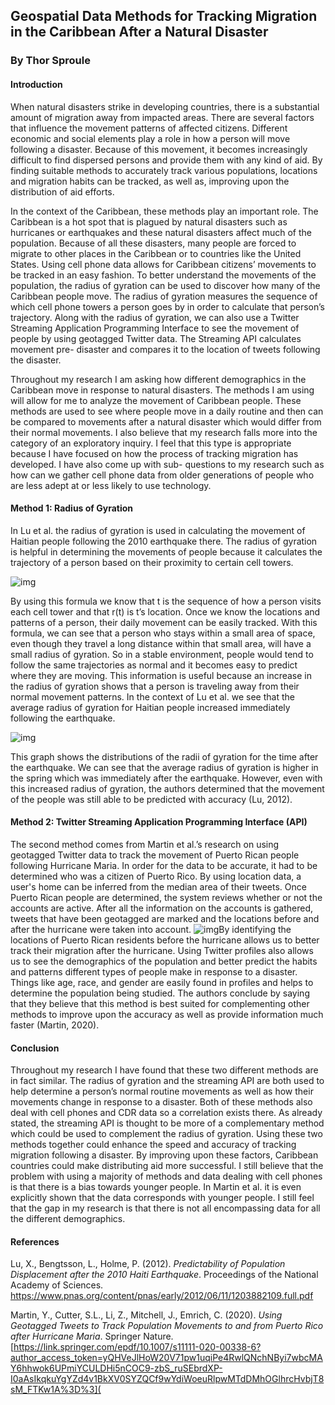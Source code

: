 ## Geospatial Data Methods for Tracking Migration in the Caribbean After a Natural Disaster

### By Thor Sproule

#### Introduction	

When natural disasters strike in developing countries, there is a substantial amount of migration away from impacted areas. There are several factors that influence the movement patterns of affected citizens. Different economic and social elements play a role in how a person will move following a disaster. Because of this movement, it becomes increasingly difficult to find dispersed persons and provide them with any kind of aid. By finding suitable methods to accurately track various populations, locations and migration habits can be tracked, as well as, improving upon the distribution of aid efforts.	

In the context of the Caribbean, these methods play an important role. The Caribbean is a hot spot that is plagued by natural disasters such as hurricanes or earthquakes and these natural disasters affect much of the population. Because of all these disasters, many people are forced to migrate to other places in the Caribbean or to countries like the United States. Using cell phone data allows for Caribbean citizens’ movements to be tracked in an easy fashion. To better understand the movements of the population, the radius of gyration can be used to discover how many of the Caribbean people move. The radius of gyration measures the sequence of which cell phone towers a person goes by in order to calculate that person’s trajectory. Along with the radius of gyration, we can also use a Twitter Streaming Application Programming Interface to see the movement of people by using geotagged Twitter data. The Streaming API calculates movement pre- disaster and compares it to the location of tweets following the disaster. 

Throughout my research I am asking how different demographics in the Caribbean move in response to natural disasters. The methods I am using will allow for me to analyze the movement of Caribbean people. These methods are used to see where people move in a daily routine and then can be compared to movements after a natural disaster which would differ from their normal movements. I also believe that my research falls more into the category of an exploratory inquiry. I feel that this type is appropriate because I have focused on how the process of tracking migration has developed. I have also come up with sub- questions to my research such as how can we gather cell phone data from older generations of people who are less adept at or less likely to use technology. 

#### Method 1: Radius of Gyration	

In Lu et al. the radius of gyration is used in calculating the movement of Haitian people following the 2010 earthquake there. The radius of gyration is helpful in determining the movements of people because it calculates the trajectory of a person based on their proximity to certain cell towers.

 ![img](https://lh5.googleusercontent.com/nWzM4Gp8QDLN3ccJmIJ2u6bWTKiRrVFLOe2_BL53hHau6l27iyvPyq24hEc3t76Y5CdR1AfAIW-_X3RJ8FM3DtWbJ73DNOgcQgY58J6UbOi7I-LWvKU70aRGVKWsXv_qFF8_4SnZ)

By using this formula we know that t is the sequence of how a person visits each cell tower and that r(t) is t’s location. Once we know the locations and patterns of a person, their daily movement can be easily tracked. With this formula, we can see that a person who stays within a small area of space, even though they travel a long distance within that small area, will have a small radius of gyration. So in a stable environment, people would tend to follow the same trajectories as normal and it becomes easy to predict where they are moving. This information is useful because an increase in the radius of gyration shows that a person is traveling away from their normal movement patterns. In the context of Lu et al. we see that the average radius of gyration for Haitian people increased immediately following the earthquake. 

![img](https://lh5.googleusercontent.com/rXfvG81ez0iIZFxYtaJv2VkxiIHlRINRdRuNooSElOoaKQIstsrdfftUtxFg7B9-a_Jhuge-apxsOBmRH5gT7iDr73UXK6J4CNxi0Y8XAzoO8wGpBMjlSo350FcRROXRKVj7DX6j)

This graph shows the distributions of the radii of gyration for the time after the earthquake. We can see that the average radius of gyration is higher in the spring which was immediately after the earthquake. However, even with this increased radius of gyration, the authors determined that the movement of the people was still able to be predicted with accuracy (Lu, 2012).

#### Method 2: Twitter Streaming Application Programming Interface (API)	

The second method comes from Martin et al.’s research on using geotagged Twitter data to track the movement of Puerto Rican people following Hurricane Maria. In order for the data to be accurate, it had to be determined who was a citizen of Puerto Rico. By using location data, a user's home can be inferred from the median area of their tweets. Once Puerto Rican people are determined, the system reviews whether or not the accounts are active. After all the information on the accounts is gathered, tweets that have been geotagged are marked and the locations before and after the hurricane were taken into account. ![img](https://lh4.googleusercontent.com/RbZO7tJWI9RYKp9ktTb-LycFYKMyre0F6w8JV_dLx22nM-Xz0DIz1Dbfr3vEe6kJG07ivDdT5C6eY84NzjvhjlPuGViP-JPfwDJu2e-cnoWef5eZoTzFc-GtCBf3qv-_8l1sBGJC)By identifying the locations of Puerto Rican residents before the hurricane allows us to better track their migration after the hurricane. Using Twitter profiles also allows us to see the demographics of the population and better predict the habits and patterns different types of people make in response to a disaster. Things like age, race, and gender are easily found in profiles and helps to determine the population being studied. The authors conclude by saying that they believe that this method is best suited for complementing other methods to improve upon the accuracy as well as provide information much faster (Martin, 2020). 

#### Conclusion	

Throughout my research I have found that these two different methods are in fact similar. The radius of gyration and the streaming API are both used to help determine a person’s normal routine movements as well as how their movements change in response to a disaster. Both of these methods also deal with cell phones and CDR data so a correlation exists there. As already stated, the streaming API is thought to be more of a complementary method which could be used to complement the radius of gyration. Using these two methods together could enhance the speed and accuracy of tracking migration following a disaster. By improving upon these factors, Caribbean countries could make distributing aid more successful. I still believe that the problem with using a majority of methods and data dealing with cell phones is that there is a bias towards younger people. In Martin et al. it is even explicitly shown that the data corresponds with younger people. I still feel that the gap in my research is that there is not all encompassing data for all the different demographics.

#### References

Lu, X., Bengtsson, L., Holme, P. (2012). *Predictability of Population Displacement after the 2010 Haiti Earthquake*. Proceedings of the National Academy of Sciences. https://www.pnas.org/content/pnas/early/2012/06/11/1203882109.full.pdf 

Martin, Y., Cutter, S.L., Li, Z., Mitchell, J., Emrich, C. (2020). *Using Geotagged Tweets to Track Population Movements to and from Puerto Rico after Hurricane Maria*. Springer Nature. [https://link.springer.com/epdf/10.1007/s11111-020-00338-6?author_access_token=yQHVeJlHoW20V71pw1uqiPe4RwlQNchNByi7wbcMAY6hhwok6UPmiYCULDHi5nCOC9-zbS_ruSEbrdXP-I0aAsIkqkuYgYZd4v1BkXV0SYZQCf9wYdiWoeuRlpwMTdDMhOGlhrcHvbjT8sM_FTKw1A%3D%3](
